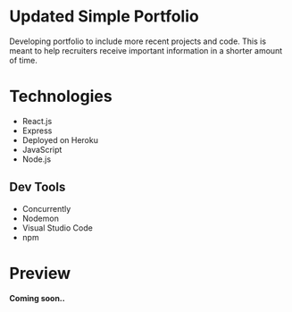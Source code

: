 # Updated Simple Portfolio
Developing portfolio to include more recent projects and code. This is meant to help recruiters receive important information in a shorter amount of time. 

# Technologies 
* React.js
* Express
* Deployed on Heroku 
* JavaScript
* Node.js

## Dev Tools
* Concurrently
* Nodemon
* Visual Studio Code 
* npm 

# Preview 
**Coming soon..**

